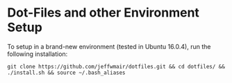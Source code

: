 # Dot-Files and other Environment Setup

To setup in a brand-new environment (tested in Ubuntu 16.0.4), run the following installation:

```script
git clone https://github.com/jeffwmair/dotfiles.git && cd dotfiles/ && ./install.sh && source ~/.bash_aliases
```
